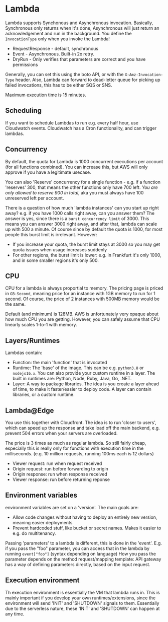 # Lambda

Lambda supports Synchonous and Asynchronous invocation. Basically, Synchronous only returns when it's done, Asynchronous will just return an acknowledgement and run in the background. You define the `InvocationType` only when you invoke the Lambda!

- RequestResponse - default, synchronous
- Event - Asynchronous. Built-in 2x retry.
- DryRun - Only verifies that parameters are correct and you have permissions

Generally, you can set this using the boto API, or with the `X-Amz-Invocation-Type` header.
Also, Lambda can forward to dead-letter queue for picking up failed invocations, this has to be either SQS or SNS.

Maximum execution time is 15 minutes.

## Scheduling

If you want to schedule Lambdas to run e.g. every half hour, use Cloudwatch events. Cloudwatch has a Cron functionality, and can trigger lambdas.

## Concurrency

By default, the quota for Lambda is 1000 concurrent executions per account (for all functions combined). You can increase this, but AWS will only approve if you have a legitimate usecase.

You can also 'Reserve' concurrency for a single function - e.g. if a function 'reserves' 300, that means the other functions only have 700 left. *You are only allowed to reserve 900 in total*, aka you must always have 100 unreserved left per account.

There is a question of how much 'lambda instances' can you start up right away? e.g. if you have 1000 calls right away, can you answer them? The answer is yes, since there is a `burst concurrency limit` of 3000. This means you can answer 3000 right away, and after that, lambda can scale up with 500 a minute. Of course since by default the quota is 1000, for most people this burst limit is irrelevant. However:

- If you increase your quota, the burst limit stays at 3000 so you may get quota issues when usage increases suddenly
- For other regions, the burst limit is lower: e.g. in Frankfurt it's only 1000, and in some smaller regions it's only 500.

## CPU

CPU for a lambda is always proportial to memory. The pricing page is priced in `GB-Second`, meaning price for an instance with 1GB memory to run for 1 second. Of course, the price of 2 instances with 500MB memory would be the same.

Default (and minimum) is 128MB. AWS is unfortunately very opaque about how much CPU you are getting. However, you can safely assume that CPU linearly scales 1-to-1 with memory.

## Layers/Runtimes

Lambdas contain:

- Function: the main 'function' that is invocated
- Runtime: The 'base' of the image. This can be e.g. `python3.8` or `nodejs16.x`. You can also provide your custom runtime in a layer. The built in runtimes are: Python, Node, Ruby, Java, Go, .NET.
- Layer: A way to package libraries. The idea is you create a layer ahead of time, to make it faster/easier to deploy code. A layer can contain libraries, or a custom runtime.

## Lambda@Edge

You use this together with Cloudfront. The idea is to run 'closer to users', which can speed up the response and take load off the main backend, e.g. prevent 504 errors when your servers are overloaded.

The price is 3 times as much as regular lambda. So still fairly cheap, especially this is really only for functions with execution time in the milliseconds.
(e.g. 10 million requests, running 100ms each is 12 dollars)

- Viewer request: run when request received
- Origin request: run before forwarding to origin
- Origin response: run when response received
- Viewer response: run before returning reponse

## Environment variables

environment variables are set on a 'version'. The main goals are:

- Allow code changes without having to deploy an entirely new version, meaning easier deployments
- Prevent hardcoded stuff, like bucket or secret names. Makes it easier to e.g. do multitenancy.

Passing 'parameters' to a lambda is different, this is done in the 'event'. E.g. if you pass the "foo" parameter, you can access that in the lambda by running `event["foo"]` (syntax depending on language)
How you pass the parameter depends on the method request/mapping template: API gateway has a way of defining parameters directly, based on the input request.

## Execution environment

Th execution environment is essentially the VM that lambda runs in. This is mainly important if you develop your own runtimes/extensions, since the environment will send 'INIT' and 'SHUTDOWN' signals to them. Essentially due to the serverless nature, these 'INIT' and 'SHUTDOWN' can happen at any time.